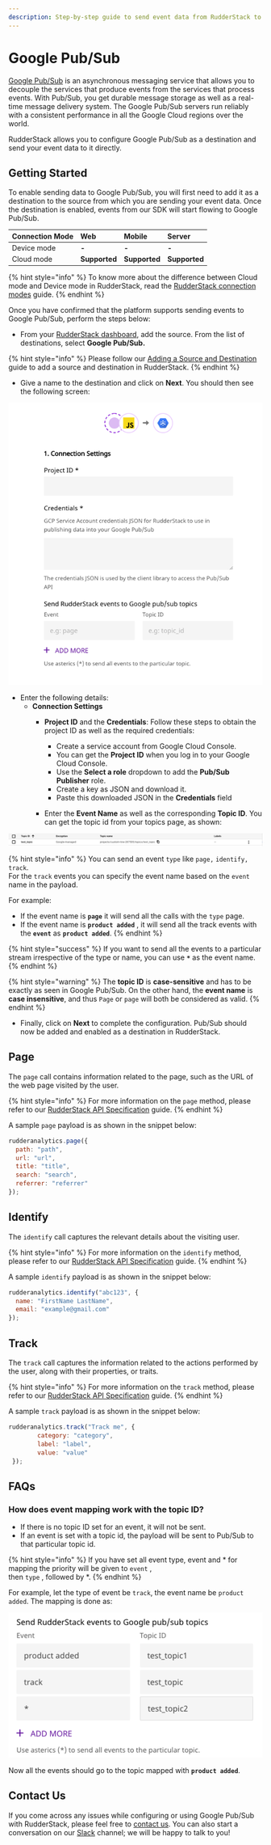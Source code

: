 ```yaml
---
description: Step-by-step guide to send event data from RudderStack to Google Pub/Sub.
---
```


# Google Pub/Sub

[Google Pub/Sub](https://cloud.google.com/pubsub/docs/overview) is an asynchronous messaging service that allows you to decouple the services that produce events from the services that process events. With Pub/Sub, you get durable message storage as well as a real-time message delivery system. The Google Pub/Sub servers run reliably with a consistent performance in all the Google Cloud regions over the world.

RudderStack allows you to configure Google Pub/Sub as a destination and send your event data to it directly.

## Getting Started

To enable sending data to Google Pub/Sub, you will first need to add it as a destination to the source from which you are sending your event data. Once the destination is enabled, events from our SDK will start flowing to Google Pub/Sub.

| **Connection Mode** | **Web** | **Mobile** | **Server** |
| :--- | :--- | :--- | :--- |
| Device mode | **-** | **-** | **-** |
| Cloud mode | **Supported** | **Supported** | **Supported** |

{% hint style="info" %}
To know more about the difference between Cloud mode and Device mode in RudderStack, read the [RudderStack connection modes](https://docs.rudderstack.com/get-started/rudderstack-connection-modes) guide.
{% endhint %}

Once you have confirmed that the platform supports sending events to Google Pub/Sub, perform the steps below:

* From your [RudderStack dashboard](https://app.rudderlabs.com/), add the source. From the list of destinations, select **Google Pub/Sub.**

{% hint style="info" %}
Please follow our [Adding a Source and Destination](https://docs.rudderstack.com/getting-started/adding-source-and-destination-rudderstack) guide to add a source and destination in RudderStack.
{% endhint %}

* Give a name to the destination and click on **Next**. You should then see the following screen:

![Google Pub/Sub Connection Settings](../.gitbook/assets/image%20%2879%29%20%281%29.png)

* Enter the following details:
  * **Connection Settings**
    * **Project ID** and the **Credentials**: Follow these steps to obtain the project ID as well as the required credentials:

      * Create a service account from Google Cloud Console.
      * You can get the **Project ID** when you log in to your Google Cloud Console.
      * Use the **Select a role** dropdown to add the **Pub/Sub Publisher** role.
      * Create a key as JSON and download it.
      * Paste this downloaded JSON in the **Credentials** field

    * Enter the **Event Name** as well as the corresponding **Topic ID**. You can get the topic id from your topics page, as shown:

![Google Pub/Sub Topic ID and Name](../.gitbook/assets/image%20%2848%29.png)

{% hint style="info" %}
You can send an event `type` like `page,` `identify,` `track`.   
For the `track` events you can specify the event name based on the `event` name in the payload.

For example:

* If the event name is **`page`** it will send all the calls with the `type` page.
* If the event name is  **`product added`** , it will send all the track events with the **`event`** as **`product added`**.
{% endhint %}

{% hint style="success" %}
If you want to send all the events to a particular stream irrespective of the type or name, you can use **`*`** as the event name.
{% endhint %}

{% hint style="warning" %}
The **topic ID** is **case-sensitive** and has to be exactly as seen in Google Pub/Sub. On the other hand, the **event name** is **case insensitive**, and thus `Page` or `page` will both be considered as valid.
{% endhint %}

* Finally, click on **Next** to complete the configuration. Pub/Sub should now be added and enabled as a destination in RudderStack.

## Page

The `page` call contains information related to the page, such as the URL of the web page visited by the user.

{% hint style="info" %}
For more information on the `page` method, please refer to our [RudderStack API Specification](https://docs.rudderstack.com/rudderstack-api-spec) guide.
{% endhint %}

A sample `page` payload is as shown in the snippet below:

```javascript
rudderanalytics.page({
  path: "path",
  url: "url",
  title: "title",
  search: "search",
  referrer: "referrer"
});
```

## Identify

The `identify` call captures the relevant details about the visiting user.

{% hint style="info" %}
For more information on the `identify` method, please refer to our [RudderStack API Specification](https://docs.rudderstack.com/rudderstack-api-spec) guide.
{% endhint %}

A sample `identify` payload is as shown in the snippet below:

```javascript
rudderanalytics.identify("abc123", {
  name: "FirstName LastName",
  email: "example@gmail.com"
});
```

## Track

The `track` call captures the information related to the actions performed by the user, along with their properties, or traits.

{% hint style="info" %}
For more information on the `track` method, please refer to our [RudderStack API Specification](https://docs.rudderstack.com/rudderstack-api-spec) guide.
{% endhint %}

A sample `track` payload is as shown in the snippet below:

```javascript
rudderanalytics.track("Track me", {
        category: "category",
        label: "label",
        value: "value"
 });
```

## FAQs <a id="faqs"></a>

### How does event mapping work with the topic ID? <a id="how-does-event-mapping-work-with-the-delivery-stream"></a>

* If there is no topic ID set for an event, it will not be sent.
* If an event is set with a topic id, the payload will be sent to Pub/Sub to that particular topic id.

{% hint style="info" %}
If you have set all event type, event and \* for mapping the priority will be given to `event` ,   
then `type` , followed by \*.
{% endhint %}

For example, let the type of event be `track`, the event name be `product added`. The mapping is done as: 

![](../.gitbook/assets/screenshot-2020-09-09-at-6.56.02-pm.png)

Now all the events should go to the topic mapped with **`product added`**.

## Contact Us

If you come across any issues while configuring or using Google Pub/Sub with RudderStack, please feel free to [contact us](mailto:%20contact@rudderstack.com). You can also start a conversation on our [Slack](https://resources.rudderstack.com/join-rudderstack-slack) channel; we will be happy to talk to you!


